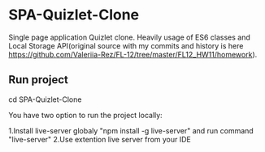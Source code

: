 # SPA-Quizlet-Clone

Single page application Quizlet clone. Heavily usage of ES6 classes and Local Storage API(original source with my commits and history is here https://github.com/Valeriia-Rez/FL-12/tree/master/FL12_HW11/homework).


## Run project

cd SPA-Quizlet-Clone 

You have two option to run the project locally:

1.Install live-server globaly "npm install -g live-server" and run command "live-server"
2.Use extention live server from your IDE

